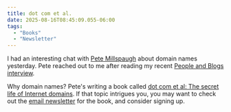 ```yaml
---
title: dot com et al.
date: 2025-08-16T08:45:09.055-06:00
tags:
  - "Books"
  - "Newsletter"
---
```


I had an interesting chat with [Pete Millspaugh](https://www.petemillspaugh.com/) about domain names yesterday. Pete reached out to me after reading my recent [People and Blogs interview](https://manuelmoreale.com/pb-nick-simson).

Why domain names? Pete's writing a book called [dot com et al: The secret life of Internet domains](https://www.dotcom.press/). If that topic intrigues you, you may want to check out the [email newsletter](https://www.dotcom.press/archive) for the book, and consider signing up.